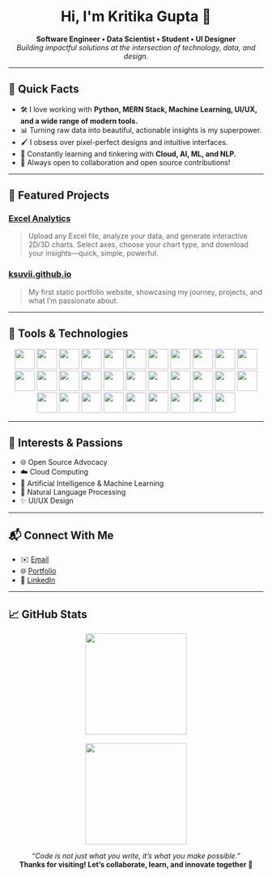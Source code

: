 <h1 align="center">Hi, I'm Kritika Gupta 👋</h1>
<p align="center">
  <b>Software Engineer • Data Scientist • Student • UI Designer</b><br>
  <i>Building impactful solutions at the intersection of technology, data, and design.</i>
</p>

---

## 🚀 Quick Facts

- 🛠️ I love working with **Python, MERN Stack, Machine Learning, UI/UX, and a wide range of modern tools.**
- 📊 Turning raw data into beautiful, actionable insights is my superpower.
- 🖌️ I obsess over pixel-perfect designs and intuitive interfaces.
- 🌱 Constantly learning and tinkering with **Cloud, AI, ML, and NLP.**
- 🤝 Always open to collaboration and open source contributions!

---

## 🌟 Featured Projects

### [Excel Analytics](https://github.com/ksuvii21/Excel-Analytics)
> Upload any Excel file, analyze your data, and generate interactive 2D/3D charts. Select axes, choose your chart type, and download your insights—quick, simple, powerful.

### [ksuvii.github.io](https://ksuvii21.github.io/ksuvii.github.io/)
> My first static portfolio website, showcasing my journey, projects, and what I’m passionate about.

---

## 🧰 Tools & Technologies

<p align="center">
  <!-- Programming Languages -->
  <img src="https://img.shields.io/badge/C-00427E?style=flat-square&logo=c&logoColor=white" height="40"/>
  <img src="https://img.shields.io/badge/C++-00599C?style=flat-square&logo=c%2B%2B&logoColor=white" height="40"/>
  <img src="https://img.shields.io/badge/Java-007396?style=flat-square&logo=java&logoColor=white" height="40"/>
  <img src="https://img.shields.io/badge/JavaScript-F7DF1E?style=flat-square&logo=javascript&logoColor=black" height="40"/>
  <img src="https://img.shields.io/badge/Python-3776AB?style=flat-square&logo=python&logoColor=white" height="40"/>
  <img src="https://img.shields.io/badge/TypeScript-3178C6?style=flat-square&logo=typescript&logoColor=white" height="40"/>
  <!-- Web & JS Frameworks -->
  <img src="https://img.shields.io/badge/Vue.js-35495E?style=flat-square&logo=vue-dot-js&logoColor=4FC08D" height="40"/>
  <img src="https://img.shields.io/badge/React-20232A?style=flat-square&logo=react&logoColor=61DAFB" height="40"/>
  <img src="https://img.shields.io/badge/Angular.js-E23237?style=flat-square&logo=angularjs&logoColor=white" height="40"/>
  <img src="https://img.shields.io/badge/Bootstrap-7952B3?style=flat-square&logo=bootstrap&logoColor=white" height="40"/>
  <img src="https://img.shields.io/badge/TailwindCSS-06B6D4?style=flat-square&logo=tailwind-css&logoColor=white" height="40"/>
  <img src="https://img.shields.io/badge/Node.js-339933?style=flat-square&logo=node-dot-js&logoColor=white" height="40"/>
  <img src="https://img.shields.io/badge/Express.js-000000?style=flat-square&logo=express&logoColor=white" height="40"/>
  <img src="https://img.shields.io/badge/GraphQL-E10098?style=flat-square&logo=graphql&logoColor=white" height="40"/>
  <!-- Data Science & ML -->
  <img src="https://img.shields.io/badge/OpenCV-5C3EE8?style=flat-square&logo=opencv&logoColor=white" height="40"/>
  <img src="https://img.shields.io/badge/Pandas-150458?style=flat-square&logo=pandas&logoColor=white" height="40"/>
  <img src="https://img.shields.io/badge/TensorFlow-FF6F00?style=flat-square&logo=tensorflow&logoColor=white" height="40"/>
  <img src="https://img.shields.io/badge/Turtle-3B6C4C?style=flat-square&logo=python&logoColor=white" height="40"/>
  <img src="https://img.shields.io/badge/Flask-000000?style=flat-square&logo=flask&logoColor=white" height="40"/>
  <!-- Databases -->
  <img src="https://img.shields.io/badge/MongoDB-4EA94B?style=flat-square&logo=mongodb&logoColor=white" height="40"/>
  <img src="https://img.shields.io/badge/MySQL-4479A1?style=flat-square&logo=mysql&logoColor=white" height="40"/>
  <img src="https://img.shields.io/badge/SQL-336791?style=flat-square&logo=postgresql&logoColor=white" height="40"/>
  <!-- Charts & Visualization -->
  <img src="https://img.shields.io/badge/Chart.js-FF6384?style=flat-square&logo=chartdotjs&logoColor=white" height="40"/>
  <img src="https://img.shields.io/badge/Three.js-000000?style=flat-square&logo=three-dot-js&logoColor=white" height="40"/>
  <!-- Cloud & Design -->
  <img src="https://img.shields.io/badge/Firebase-FFCA28?style=flat-square&logo=firebase&logoColor=black" height="40"/>
  <img src="https://img.shields.io/badge/Figma-F24E1E?style=flat-square&logo=figma&logoColor=white" height="40"/>
  <img src="https://img.shields.io/badge/Postman-FF6C37?style=flat-square&logo=postman&logoColor=white" height="40"/>
  <img src="https://img.shields.io/badge/Linux-FCC624?style=flat-square&logo=linux&logoColor=black" height="40"/>
  <img src="https://img.shields.io/badge/Git-F05032?style=flat-square&logo=git&logoColor=white" height="40"/>
  <!-- HTML & CSS -->
  <img src="https://img.shields.io/badge/HTML5-E34F26?style=flat-square&logo=html5&logoColor=white" height="40"/>
  <img src="https://img.shields.io/badge/CSS3-1572B6?style=flat-square&logo=css3&logoColor=white" height="40"/>
</p>

---

## 🎯 Interests & Passions

- 🌐 Open Source Advocacy
- ☁️ Cloud Computing
- 🤖 Artificial Intelligence & Machine Learning
- 💬 Natural Language Processing
- ✨ UI/UX Design

---

## 📬 Connect With Me

- ✉️ [Email](mailto:k21ritikasuvi2106@gmail.com)
- 🌐 [Portfolio](https://ksuvii21.github.io/ksuvii.github.io/)
- 💼 [LinkedIn](https://www.linkedin.com/in/kritika-gupta2106)

---

## 📈 GitHub Stats

<p align="center">
  <img src="https://github-readme-stats.vercel.app/api?username=ksuvii21&show_icons=true&theme=radical" height="200"/><br><br>
  <img src="https://github-readme-streak-stats.herokuapp.com/?user=ksuvii21&theme=radical" height="200"/>
</p>

<!--
✨ Add a fun fact or your favorite quote here!
-->

<p align="center">
  <i>“Code is not just what you write, it’s what you make possible.”</i><br>
  <b>Thanks for visiting! Let’s collaborate, learn, and innovate together 🚀</b>
</p>

